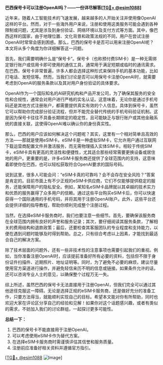 **巴西保号卡可以注册OpenAI吗？——一份详尽解答[[TG💪+ @esim1088](https://t.me/s/esim1088)]**

近年来，随着人工智能技术的飞速发展，越来越多的人开始关注并使用像OpenAI这样的平台。然而，对于一些海外用户来说，注册和使用这类服务可能会遇到各种限制或问题，尤其是涉及到身份验证、网络环境以及支付方式等方面。其中，像巴西这样的国家，由于地理位置、文化背景和政策法规的不同，用户在尝试注册OpenAI时常常会感到困惑。那么，巴西的保号卡是否可以用来注册OpenAI呢？本文将从多个角度为你详细解答这一问题。

首先，我们需要明确什么是“保号卡”。保号卡（也称预付费SIM卡）是一种无需绑定银行账户或信用卡即可使用的通信工具，通常用于满足短期或临时的通讯需求。在巴西，保号卡非常普遍，许多人都会选择这种形式来保持手机的基本功能，比如打电话、发短信等。然而，当我们讨论是否可以用保号卡注册OpenAI时，就需要考虑到OpenAI的服务条款以及其对用户身份验证的具体要求。

OpenAI作为一个国际知名的AI研究机构和产品开发公司，为了确保其服务的安全性和合规性，通常会对用户进行严格的实名认证。这意味着，无论你是通过手机号码还是其他方式注册账户，都需要提供真实有效的个人信息。具体到保号卡，虽然它可以帮助你完成部分验证流程，但并不能完全替代传统的手机号码验证机制。这是因为保号卡往往不具备长期绑定的稳定性，且可能缺乏与银行账户或其他金融系统的直接关联，这使得OpenAI难以确认你的身份真实性。

那么，巴西的用户应该如何解决这个问题呢？其实，这里有一个相对简单且高效的方法——那就是使用eSIM卡。eSIM卡是一种虚拟SIM卡，它允许用户通过互联网下载运营商配置文件并激活服务，而无需物理插入实体SIM卡。相较于传统SIM卡，eSIM卡具有更高的灵活性和便捷性，尤其适合那些经常需要更换设备或居住地的用户。更重要的是，许多eSIM卡服务商还提供了全球范围内的支持，这意味着即使你在巴西，也可以轻松获取符合OpenAI要求的国际号码。

说到这里，很多人可能会问：“eSIM卡真的可靠吗？会不会存在安全风险？”答案是肯定的。目前市面上有不少正规的eSIM卡供应商，它们不仅能够提供稳定的服务，还能保障用户的隐私安全。例如，某知名eSIM卡品牌就以其卓越的技术实力和优质的服务赢得了众多用户的信赖。通过这些平台购买eSIM卡后，你可以快速获得一个国际通用的手机号码，并将其用于注册OpenAI账户。此外，这些平台还会提供详细的指导教程，帮助你顺利完成整个注册过程。

当然，在选择eSIM卡服务商时，我们也要注意一些细节。首先，要确保该服务商在全球范围内拥有良好的声誉和服务记录；其次，要仔细阅读其服务条款，了解相关的费用结构和退款政策；最后，还要检查其客服团队的专业程度和支持能力，以便在遇到问题时能够及时得到帮助。总之，只有综合考虑以上因素，才能找到最适合自己的解决方案。

除了技术层面的问题外，还有一些非技术性的注意事项也需要引起我们的重视。例如，当你准备注册OpenAI时，应该提前准备好所有必要的资料，包括但不限于身份证件扫描件、近期照片、地址证明等。同时，为了避免不必要的麻烦，建议尽量使用官方渠道进行操作，并避免轻信来历不明的信息或链接。如果条件允许的话，还可以咨询专业人士的意见，以确保整个过程万无一失。

综上所述，虽然巴西的保号卡无法直接用于注册OpenAI，但我们完全可以通过其他途径克服这一障碍。无论是选择正规的eSIM卡服务商，还是做好充分的准备工作，只要方法得当，就能顺利实现自己的目标。希望本文能对你有所帮助，同时也欢迎大家在评论区分享自己的经验和见解！如果你对这个话题感兴趣，或者有类似的需求，不妨加入我们的讨论群组，一起探讨更多可能性。

**总结一下：**
1. 巴西的保号卡不能直接用于注册OpenAI。
2. 可以考虑使用eSIM卡作为替代方案。
3. 在选择eSIM卡服务商时需谨慎评估其信誉和服务质量。
4. 注册前应准备好相关资料并遵循官方指引。

[[TG💪+ @esim1088](https://t.me/s/esim1088) ![Image](https://i.postimg.cc/4NQfJmqS/Snipaste-2025-05-13-00-14-12.png)]